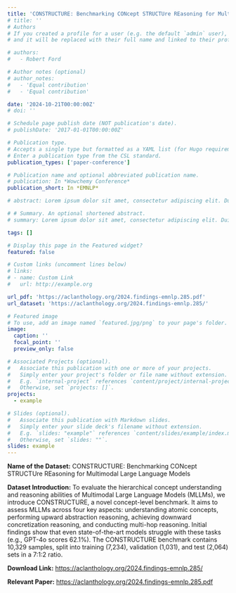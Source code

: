 ```yaml
---
title: 'CONSTRUCTURE: Benchmarking CONcept STRUCTUre REasoning for Multimodal Large Language Models'
# title: ''
# Authors
# If you created a profile for a user (e.g. the default `admin` user), write the username (folder name) here
# and it will be replaced with their full name and linked to their profile.

# authors:
#   - Robert Ford

# Author notes (optional)
# author_notes:
#   - 'Equal contribution'
#   - 'Equal contribution'

date: '2024-10-21T00:00:00Z'
# doi: ''

# Schedule page publish date (NOT publication's date).
# publishDate: '2017-01-01T00:00:00Z'

# Publication type.
# Accepts a single type but formatted as a YAML list (for Hugo requirements).
# Enter a publication type from the CSL standard.
publication_types: ['paper-conference']

# Publication name and optional abbreviated publication name.
# publication: In *Wowchemy Conference*
publication_short: In *EMNLP*

# abstract: Lorem ipsum dolor sit amet, consectetur adipiscing elit. Duis posuere tellus ac convallis placerat. Proin tincidunt magna sed ex sollicitudin condimentum. Sed ac faucibus dolor, scelerisque sollicitudin nisi. Cras purus urna, suscipit quis sapien eu, pulvinar tempor diam. Quisque risus orci, mollis id ante sit amet, gravida egestas nisl. Sed ac tempus magna. Proin in dui enim. Donec condimentum, sem id dapibus fringilla, tellus enim condimentum arcu, nec volutpat est felis vel metus. Vestibulum sit amet erat at nulla eleifend gravida.

# # Summary. An optional shortened abstract.
# summary: Lorem ipsum dolor sit amet, consectetur adipiscing elit. Duis posuere tellus ac convallis placerat. Proin tincidunt magna sed ex sollicitudin condimentum.

tags: []

# Display this page in the Featured widget?
featured: false

# Custom links (uncomment lines below)
# links:
# - name: Custom Link
#   url: http://example.org

url_pdf: 'https://aclanthology.org/2024.findings-emnlp.285.pdf'
url_dataset: 'https://aclanthology.org/2024.findings-emnlp.285/'

# Featured image
# To use, add an image named `featured.jpg/png` to your page's folder.
image:
  caption: ''
  focal_point: ''
  preview_only: false

# Associated Projects (optional).
#   Associate this publication with one or more of your projects.
#   Simply enter your project's folder or file name without extension.
#   E.g. `internal-project` references `content/project/internal-project/index.md`.
#   Otherwise, set `projects: []`.
projects:
  - example

# Slides (optional).
#   Associate this publication with Markdown slides.
#   Simply enter your slide deck's filename without extension.
#   E.g. `slides: "example"` references `content/slides/example/index.md`.
#   Otherwise, set `slides: ""`.
slides: example
---
```

**Name of the Dataset:** CONSTRUCTURE: Benchmarking CONcept STRUCTUre REasoning for Multimodal Large Language Models

**Dataset Introduction:** To evaluate the hierarchical concept understanding and reasoning abilities of Multimodal Large Language Models (MLLMs), we introduce CONSTRUCTURE, a novel concept-level benchmark. It aims to assess MLLMs across four key aspects: understanding atomic concepts, performing upward abstraction reasoning, achieving downward concretization reasoning, and conducting multi-hop reasoning. Initial findings show that even state-of-the-art models struggle with these tasks (e.g., GPT-4o scores 62.1%). 
The CONSTRUCTURE benchmark contains 10,329 samples, split into training (7,234), validation (1,031), and test (2,064) sets in a 7:1:2 ratio.

**Download Link:** https://aclanthology.org/2024.findings-emnlp.285/

**Relevant Paper:** https://aclanthology.org/2024.findings-emnlp.285.pdf
